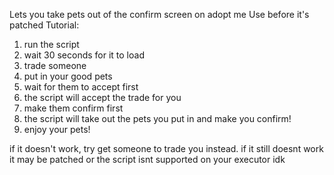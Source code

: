 Lets you take pets out of the confirm screen on adopt me
Use before it's patched
Tutorial:
1) run the script
2) wait 30 seconds for it to load
3) trade someone
4) put in your good pets
5) wait for them to accept first
6) the script will accept the trade for you
7) make them confirm first
8) the script will take out the pets you put in and make you confirm!
9) enjoy your pets!

if it doesn't work, try get someone to trade you instead. if it still doesnt work it may be patched or the script isnt supported on your executor idk

